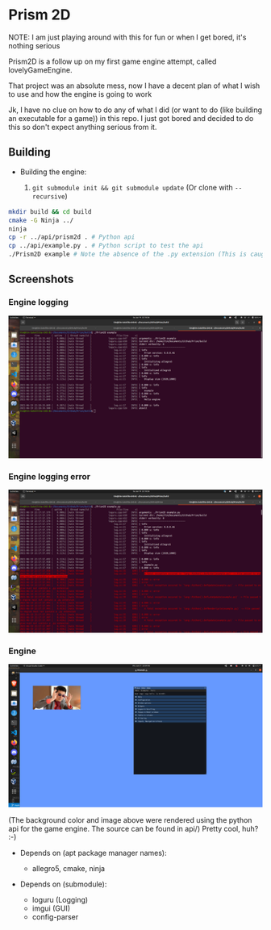 # Prism 2D

NOTE: 
I am just playing around with this for fun or when I get bored, it's nothing serious

Prism2D is a follow up on my first game engine attempt, called lovelyGameEngine.

That project was an absolute mess, now I have a decent plan of what I wish to use and how the engine is going to work

Jk, I have no clue on how to do any of what I did (or want to do (like building an executable for a game)) in this repo. I just got bored and decided to do this so don't expect anything serious from it.

## Building
- Building the engine:
  
    1. `git submodule init && git submodule update` (Or clone with `--recursive`)

```bash
mkdir build && cd build
cmake -G Ninja ../
ninja
cp -r ../api/prism2d . # Python api
cp ../api/example.py . # Python script to test the api
./Prism2D example # Note the absence of the .py extension (This is caught and logged as an error by the engine aswell)
```

## Screenshots
### Engine logging
<img src="screenshots/EngineLog.png"></img>
### Engine logging error
<img src="screenshots/EngineLogError.png"></img>
### Engine
<img src="screenshots/Engine.png"></img>

(The background color and image above were rendered using the python api for the game engine. The source can be found in api/) Pretty cool, huh? :-)

- Depends on (apt package manager names):
    - allegro5, cmake, ninja

- Depends on (submodule):
    - loguru (Logging)
    - imgui (GUI)
    - config-parser
